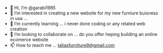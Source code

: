 - 👋 Hi, I’m @garabi1985
- 👀 I’m interested in creating a new website for my new furniure buisness in usa  ...
- 🌱 I’m currently learning ... i never done coding or any related web creation 
- 💞️ I’m looking to collaborate on ...  do you offer heping building an online ecomerce website 
- 📫 How to reach me ...  taliasfurniture9@gmail.com

<!---
garabi1985/garabi1985 is a ✨ special ✨ repository because its `README.md` (this file) appears on your GitHub profile.
You can click the Preview link to take a look at your changes.
--->
